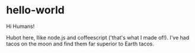 # hello-world

Hi Humans!

Hubot here, Ilike node.js and coffeescript ('that's what I made of!).
I've had tacos on the moon and find them far superior to Earth tacos.
